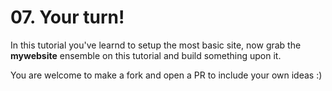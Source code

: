# 07. Your turn!

In this tutorial you've learnd to setup the most basic site, now grab the __mywebsite__ ensemble on this tutorial and build something upon it.

You are welcome to make a fork and open a PR to include your own ideas :)